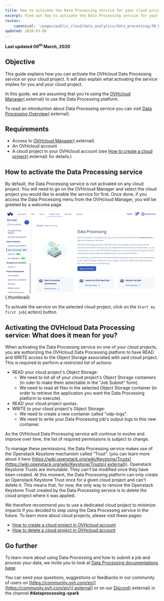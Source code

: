 ```yaml
---
title: How to activate the Data Processing service for your cloud project
excerpt: Find out how to activate the Data Processing service for your cloud project and what are its implications 
routes:
    canonical: '/pages/public_cloud/data_analytics/data_processing/30_HOWTO_activate_project'
updated: 2020-03-06
---
```


**Last updated 06<sup>th</sup> March, 2020**

## Objective

This guide explains how you can activate the OVHcloud Data Processing service on your cloud project. It will also explain what activating the service implies for you and your cloud project. 

In this guide, we are assuming that you're using the [OVHcloud Manager](https://www.ovh.com/auth/?action=gotomanager&from=https://www.ovh.com/fr/&ovhSubsidiary=fr){.external} to use the Data Processing platform. 

To read an introduction about Data Processing service you can visit [Data Processing Overview](/pages/public_cloud/data_analytics/data_processing/00_CONCEPTS_Overview){.external}.

## Requirements 
- Access to [OVHcloud Manager](https://www.ovh.com/auth/?action=gotomanager&from=https://www.ovh.com/fr/&ovhSubsidiary=fr){.external}
- An OVHcloud account 
- A cloud project in your OVHcloud account (see [How to create a cloud project](/pages/public_cloud/compute/create_a_public_cloud_project){.external} for details.)

## How to activate the Data Processing service

By default, the Data Processing service is not activated on any cloud project. You will need to go on the OVHcloud Manager and select the cloud project you would like to enable the service for first. Once done, if you access the Data Processing menu from the OVHcloud Manager, you will be greeted by a welcome page.

![Data Processing Contract](images/welcome.png){.thumbnail}

To activate the service on the selected cloud project, click on the `Start my first job`{.action} button.

## Activating the OVHcloud Data Processing service: What does it mean for you?

When activating the Data Processing service on one of your cloud projects, you are authorizing the OVHcloud Data Processing platform to have READ and WRITE access to the Object Storage associated with said cloud project. This is required to  perform a restricted list of actions:

- READ your cloud project's Object Storage:
    - We need to list all of your cloud project's Object Storage containers (in oder to make them selectable in the "Job Submit" form).
    - We need to read all files in the selected Object Storage container (in order to retrieve the application you want the Data Processing platform to execute).
- READ your cloud project quotas.
- WRITE to your cloud project's Object Storage:
    - We need to create a new container called "odp-logs".
    - We need to write your Data Processing job's output logs to this new container.

As the OVHcloud Data Processing service will continue to evolve and improve over time, the list of required permissions is subject to change.

To manage these permissions, the Data Processing service makes use of the Openstack Keystone mechanism called “Trust”. (you can learn more about it here [https://wiki.openstack.org/wiki/Keystone/Trusts](https://wiki.openstack.org/wiki/Keystone/Trusts){.external}).
Openstack Keystone Trusts are immutable: They can't be modified once they have been created. 
At this moment, the Data Processing platform can only create an Openstack Keystone Trust once for a given cloud project and can't delete it.
This means that, for now, the only way to remove the Openstack Keystone Trust created by the Data Processing service is to delete the cloud project where it was applied.

We therefore recommend you to use a dedicated cloud project to minimize impacts if you decided to stop using the Data Processing service in the future.
To learn more about cloud projects, please visit these pages: 

- [How to create a cloud project in OVHcloud account](/pages/public_cloud/compute/create_a_public_cloud_project)
- [How to delete a cloud project in OVHcloud account](/pages/public_cloud/compute/delete_a_project)

## Go further

To learn more about using Data Processing and how to submit a job and process your data, we invite you to look at [Data Processing documentations page](/products/public-cloud-data-analytics-data-processing).

You can send your questions, suggestions or feedbacks in our community of users on [https://community.ovh.com/en/](https://community.ovh.com/en/){.external} or on our [Discord](https://discord.gg/VVvZg8NCQM){.external} in the channel **#dataprocessing-spark**

